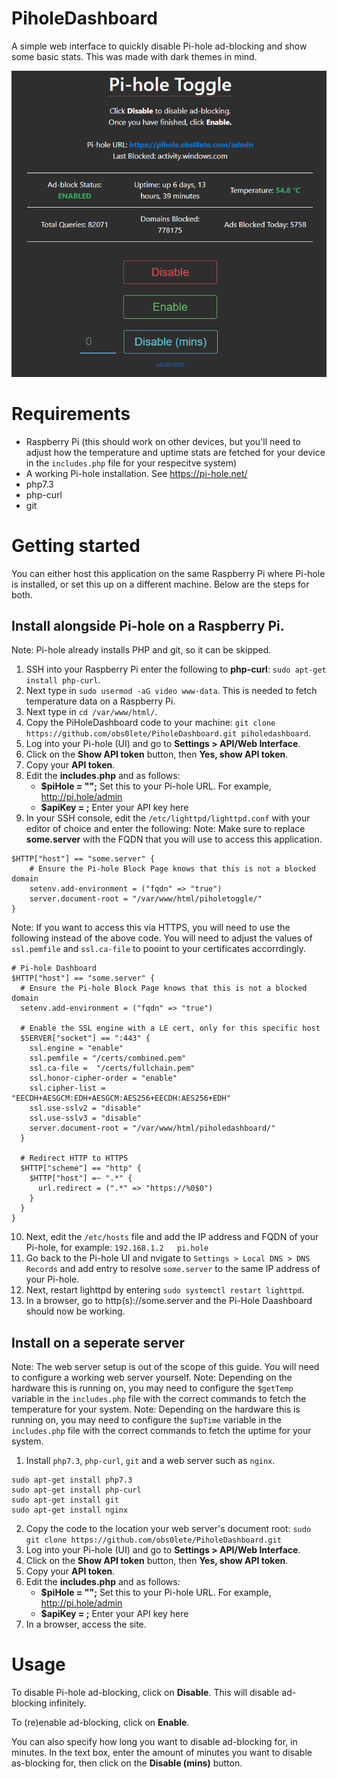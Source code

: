 # PiholeDashboard
A simple web interface to quickly disable Pi-hole ad-blocking and show some basic stats. This was made with dark themes in mind.

![image description](https://raw.githubusercontent.com/obs0lete/PiholeDashboard/master/images/screenshot.png)

# Requirements
- Raspberry Pi (this should work on other devices, but you'll need to adjust how the temperature and uptime stats are fetched for your device in the `includes.php` file for your respecitve system)
- A working Pi-hole installation. See https://pi-hole.net/
- php7.3
- php-curl
- git

# Getting started
You can either host this application on the same Raspberry Pi where Pi-hole is installed, or set this up on a different machine.
Below are the steps for both.

## Install alongside Pi-hole on a Raspberry Pi.
Note: Pi-hole already installs PHP and git, so it can be skipped.
1. SSH into your Raspberry Pi enter the following to **php-curl**: `sudo apt-get install php-curl`.
2. Next type in `sudo usermod -aG video www-data`. This is needed to fetch temperature data on a Raspberry Pi.
3. Next type in `cd /var/www/html/`.
4. Copy the PiHoleDashboard code to your machine: `git clone https://github.com/obs0lete/PiholeDashboard.git piholedashboard`.
5. Log into your Pi-hole (UI) and go to **Settings > API/Web Interface**.
6. Click on the **Show API token** button, then **Yes, show API token**.
7. Copy your **API token**.
8. Edit the **includes.php** and as follows:
    - **$piHole = "";** Set this to your Pi-hole URL. For example, http://pi.hole/admin
    - **$apiKey = ;** Enter your API key here
9. In your SSH console, edit the `/etc/lighttpd/lighttpd.conf` with your editor of choice and enter the following:
Note: Make sure to replace **some.server** with the FQDN that you will use to access this application.
```
$HTTP["host"] == "some.server" {
    # Ensure the Pi-hole Block Page knows that this is not a blocked domain
    setenv.add-environment = ("fqdn" => "true")
    server.document-root = "/var/www/html/piholetoggle/"
}
```
Note: If you want to access this via HTTPS, you will need to use the following instead of the above code. You will need to adjust the values of `ssl.pemfile` and `ssl.ca-file` to pooint to your certificates accorrdingly. 
```
# Pi-hole Dashboard
$HTTP["host"] == "some.server" {
  # Ensure the Pi-hole Block Page knows that this is not a blocked domain
  setenv.add-environment = ("fqdn" => "true")

  # Enable the SSL engine with a LE cert, only for this specific host
  $SERVER["socket"] == ":443" {
    ssl.engine = "enable"
    ssl.pemfile = "/certs/combined.pem"
    ssl.ca-file =  "/certs/fullchain.pem"
    ssl.honor-cipher-order = "enable"
    ssl.cipher-list = "EECDH+AESGCM:EDH+AESGCM:AES256+EECDH:AES256+EDH"
    ssl.use-sslv2 = "disable"
    ssl.use-sslv3 = "disable"
    server.document-root = "/var/www/html/piholedashboard/"
  }

  # Redirect HTTP to HTTPS
  $HTTP["scheme"] == "http" {
    $HTTP["host"] =~ ".*" {
      url.redirect = (".*" => "https://%0$0")
    }
  }
}
```

10. Next, edit the `/etc/hosts` file and add the IP address and FQDN of your Pi-hole, for example:
`192.168.1.2   pi.hole`
11. Go back to the Pi-hole UI and nvigate to `Settings > Local DNS > DNS Records` and add entry to resolve `some.server` to the same IP address of your Pi-hole.
12. Next, restart lighttpd by entering `sudo systemctl restart lighttpd`.
13. In a browser, go to http(s)://some.server and the Pi-Hole Daashboard should now be working.

## Install on a seperate server
Note: The web server setup is out of the scope of this guide. You will need to configure a working web server yourself. 
Note: Depending on the hardware this is running on, you may need to configure the `$getTemp` variable in the `includes.php` file with the correct commands to fetch the temperature for your system.
Note: Depending on the hardware this is running on, you may need to configure the `$upTime` variable in the `includes.php` file with the correct commands to fetch the uptime for your system.
1. Install `php7.3`, `php-curl`, `git` and a web server such as `nginx`.
```
sudo apt-get install php7.3
sudo apt-get install php-curl
sudo apt-get install git
sudo apt-get install nginx
```
2. Copy the code to the location your web server's document root: `sudo git clone https://github.com/obs0lete/PiholeDashboard.git`
3. Log into your Pi-hole (UI) and go to **Settings > API/Web Interface**.
4. Click on the **Show API token** button, then **Yes, show API token**.
5. Copy your **API token**.
6. Edit the **includes.php** and as follows:
    - **$piHole = "";** Set this to your Pi-hole URL. For example, http://pi.hole/admin
    - **$apiKey = ;** Enter your API key here
7. In a browser, access the site.

# Usage
To disable Pi-hole ad-blocking, click on **Disable**. This will disable ad-blocking infinitely.

To (re)enable ad-blocking, click on **Enable**.

You can also specify how long you want to disable ad-blocking for, in minutes. In the text box, enter the amount of minutes you want to disable as-blocking for, then click on the **Disable (mins)** button.
